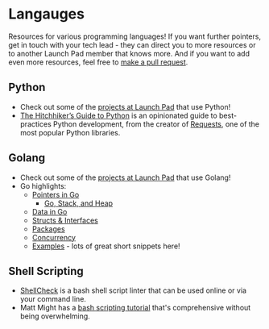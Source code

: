 # Langauges

Resources for various programming languages! If you want further pointers, get
in touch with your tech lead - they can direct you to more resources or to
another Launch Pad member that knows more. And if you want to add even more
resources, feel free to [make a pull request](../CONTRIBUTING.md).

## Python

* Check out some of the
  [projects at Launch Pad](https://github.com/ubclaunchpad?language=python)
  that use Python!
* [The Hitchhiker’s Guide to Python](https://docs.python-guide.org) is an
  opinionated guide to best-practices Python development, from the creator of
  [Requests](http://docs.python-requests.org/en/latest/), one of the most
  popular Python libraries.

## Golang

* Check out some of the
  [projects at Launch Pad](https://github.com/ubclaunchpad?language=go)
  that use Golang!
* Go highlights:
  * [Pointers in Go](https://www.golang-book.com/books/intro/8)
    * [Go, Stack, and Heap](https://stackoverflow.com/questions/10866195/stack-vs-heap-allocation-of-structs-in-go-and-how-they-relate-to-garbage-collec)
  * [Data in Go](https://golang.org/doc/effective_go.html?#data)
  * [Structs & Interfaces](https://www.golang-book.com/books/intro/9)
  * [Packages](https://www.golang-book.com/books/intro/11)
  * [Concurrency](https://golang.org/doc/effective_go.html?#concurrency)
  * [Examples](https://gobyexample.com/) - lots of great short snippets here!

## Shell Scripting

* [ShellCheck](https://www.shellcheck.net) is a bash shell script linter
  that can be used online or via your command line.
* Matt Might has a
  [bash scripting tutorial](http://matt.might.net/articles/bash-by-example/)
  that's comprehensive without being overwhelming.
